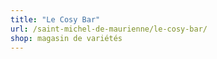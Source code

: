 ```yaml
---
title: "Le Cosy Bar"
url: /saint-michel-de-maurienne/le-cosy-bar/
shop: magasin de variétés
---
```


